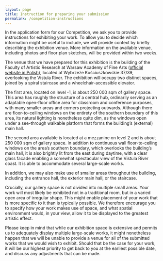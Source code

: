 ```yaml
---
layout: page
title: Instruction for preparing your submission
permalink: /competition-instructions
---
```


In the application form for our Competition, we ask you to provide instructions for exhibiting your work. To allow you to decide which information might be useful to include, we will provide context by briefly describing the exhibition venue. More information on the available venue, including photos and floor plan sketches, will be provided within two weeks.

The venue that we have prepared for this exhibition is the building of the Faculty of Artistic Research at Warsaw Academy of Fine Arts ([official website in Polish](https://asp.waw.pl/kontakt/budynki/wybrzeze-kosciuszkowskie/)), located at Wybrzeże Kościuszkowskie 37/39, overlooking the Vistula River. The exhibition will occupy two distinct spaces, joined by a spiral staircase and a wheelchair-accessible elevator. 

The first area, located on level -1, is about 250 000 sqm of gallery space. This area has roughly the structure of a central hub, ordinarily serving as an adaptable open-floor office area for classroom and conference purposes, with many smaller areas and corners projecting outwards. Although there are floor-to-ceiling windows on the entirety of the southern boundary of this area, its natural lighting is nonetheless quite dim, as the windows open under a see-through walkable platform that forms the building’s (external) main hall.

The second area available is located at a mezzanine on level 2 and is about 250 000 sqm of gallery space. In addition to continuous wall floor-to-ceiling windows on the area’s southern boundary, which overlooks the building’s main hall, it is also brightly lit from the east during daytime, with a clear glass facade enabling a somewhat spectacular view of the Vistula River coast. It is able to accommodate several large-scale works.

In addition, we may also make use of smaller areas throughout the building, including the entrance hall, the exterior main hall, or the staircase.

Crucially, our gallery space is not divided into multiple small areas. Your work will most likely be exhibited not in a traditional room, but in a varied open area of irregular shape. This might enable placement of your work that is more specific to it than is typically possible. We therefore encourage you to specify how your work makes use of space, and what spatial environment would, in your view, allow it to be displayed to the greatest artistic effect.

Please keep in mind that while our exhibition space is extensive and permits us to adequately display multiple large-scale works, it might nonetheless happen that we will be unable to provide a venue for all of the submitted works that we would wish to exhibit. Should that be the case for your work, it will be our highest priority to get back to you at the earliest possible date, and discuss any adjustments that can be made.
